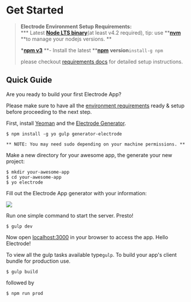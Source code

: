 # Get Started

> **Electrode Environment Setup Requirements:**  
> **\* Latest **[**Node LTS binary**](https://nodejs.org/en/)**\(at least v4.2 required\), tip: use **[**nvm**](https://github.com/creationix/nvm) **to manage your nodejs versions. **
>
> **\***[**npm v3**](https://github.com/npm/npm/releases/tag/v3.0.0) **- Install the latest **[**npm**](https://www.npmjs.com/) **version**`install-g npm`
>
> please checkout [requirements docs](http://www.electrode.io/docs/requirements.html) for detailed setup instructions.

## Quick Guide

Are you ready to build your first Electrode App?

Please make sure to have all the [environment requirements](http://www.electrode.io/docs/requirements.html) ready & setup before proceeding to the next step.

First, install [Yeoman](http://yeoman.io/) and the [Electrode Generator](https://github.com/electrode-io/electrode#yeoman-generator).

```
$ npm install -g yo gulp generator-electrode

** NOTE: You may need sudo depending on your machine permissions. **
```

Make a new directory for your awesome app, the generate your new project:

```
$ mkdir your-awesome-app
$ cd your-awesome-app
$ yo electrode
```

Fill out the Electrode App generator with your information:

![](http://www.electrode.io/img/generator-application.png)

Run one simple command to start the server. Presto!

```
$ gulp dev
```

Now open [localhost:3000](http://localhost:3000/) in your browser to access the app. Hello Electrode!

To view all the gulp tasks available type`gulp`. To build your app's client bundle for production use.

```
$ gulp build
```

followed by

```
$ npm run prod
```



